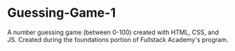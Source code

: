 # Guessing-Game-1
A number guessing game (between 0-100) created with HTML, CSS, and JS.
Created during the foundations portion of Fullstack Academy's program.
